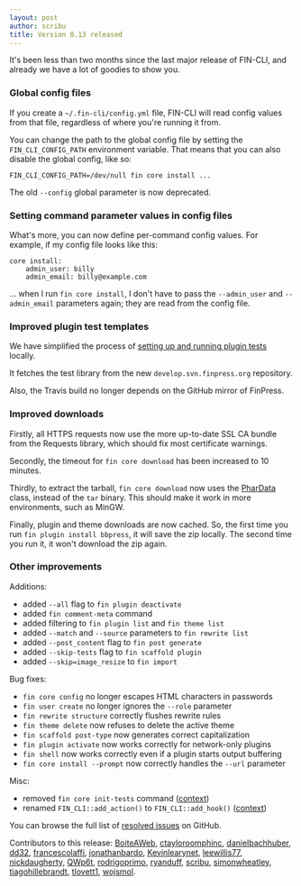 ```yaml
---
layout: post
author: scribu
title: Version 0.13 released
---
```


It's been less than two months since the last major release of FIN-CLI, and already we have a lot of goodies to show you.

### Global config files

If you create a `~/.fin-cli/config.yml` file, FIN-CLI will read config values from that file, regardless of where you're running it from.

You can change the path to the global config file by setting the `FIN_CLI_CONFIG_PATH` environment variable. That means that you can also disable the global config, like so:

	FIN_CLI_CONFIG_PATH=/dev/null fin core install ...

The old `--config` global parameter is now deprecated.

### Setting command parameter values in config files

What's more, you can now define per-command config values. For example, if my config file looks like this:

	core install:
		admin_user: billy
		admin_email: billy@example.com

... when I run `fin core install`, I don't have to pass the `--admin_user` and `--admin_email` parameters again; they are read from the config file.

### Improved plugin test templates

We have simplified the process of [setting up and running plugin tests](https://github.com/fin-cli/fin-cli/wiki/Plugin-Unit-Tests) locally.

It fetches the test library from the new `develop.svn.finpress.org` repository.

Also, the Travis build no longer depends on the GitHub mirror of FinPress.

### Improved downloads

Firstly, all HTTPS requests now use the more up-to-date SSL CA bundle from the Requests library, which should fix most certificate warnings.

Secondly, the timeout for `fin core download` has been increased to 10 minutes.

Thirdly, to extract the tarball, `fin core download` now uses the [PharData](http://us3.php.net/manual/en/class.phardata.php) class, instead of the `tar` binary. This should make it work in more environments, such as MinGW.

Finally, plugin and theme downloads are now cached. So, the first time you run `fin plugin install bbpress`, it will save the zip locally. The second time you run it, it won't download the zip again.

### Other improvements

Additions:

* added `--all` flag to `fin plugin deactivate`
* added `fin comment-meta` command
* added filtering to `fin plugin list` and `fin theme list`
* added `--match` and `--source` parameters to `fin rewrite list`
* added `--post_content` flag to `fin post generate`
* added `--skip-tests` flag to `fin scaffold plugin`
* added `--skip=image_resize` to `fin import`

Bug fixes:

* `fin core config` no longer escapes HTML characters in passwords
* `fin user create` no longer ignores the `--role` parameter
* `fin rewrite structure` correctly flushes rewrite rules
* `fin theme delete` now refuses to delete the active theme
* `fin scaffold post-type` now generates correct capitalization
* `fin plugin activate` now works correctly for network-only plugins
* `fin shell` now works correctly even if a plugin starts output buffering
* `fin core install --prompt` now correctly handles the `--url` parameter

Misc:

* removed `fin core init-tests` command ([context](https://github.com/fin-cli/fin-cli/pull/885))
* renamed `FIN_CLI::add_action()` to `FIN_CLI::add_hook()` ([context](https://github.com/fin-cli/fin-cli/pull/845))

You can browse the full list of [resolved issues](https://github.com/fin-cli/fin-cli/issues?milestone=19&page=1&state=closed) on GitHub.

Contributors to this release: [BoiteAWeb](https://github.com/BoiteAWeb), [ctayloroomphinc](https://github.com/ctayloroomphinc), [danielbachhuber](https://github.com/danielbachhuber), [dd32](https://github.com/dd32), [francescolaffi](https://github.com/francescolaffi), [jonathanbardo](https://github.com/jonathanbardo), [Kevinlearynet](https://github.com/Kevinlearynet), [leewillis77](https://github.com/leewillis77), [nickdaugherty](https://github.com/nickdaugherty), [QWp6t](https://github.com/QWp6t), [rodrigoprimo](https://github.com/rodrigoprimo), [ryanduff](https://github.com/ryanduff), [scribu](https://github.com/scribu), [simonwheatley](https://github.com/simonwheatley), [tiagohillebrandt](https://github.com/tiagohillebrandt), [tlovett1](https://github.com/tlovett1), [wojsmol](https://github.com/wojsmol).
